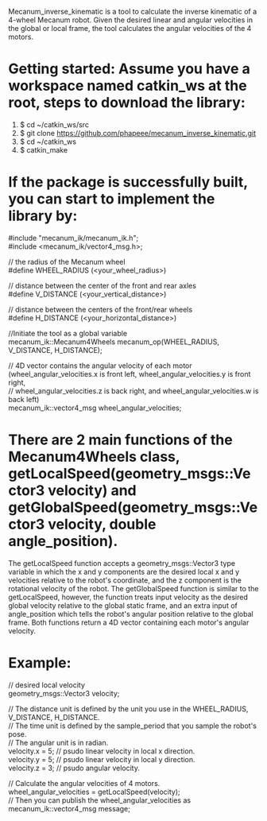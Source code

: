 Mecanum_inverse_kinematic is a tool to calculate the inverse kinematic of a 4-wheel Mecanum robot. Given the desired linear and angular velocities in the global or local frame, the tool calculates the angular velocities of the 4 motors.

# Getting started: Assume you have a workspace named catkin_ws at the root, steps to download the library:
  1. $ cd ~/catkin_ws/src
  2. $ git clone https://github.com/phapeee/mecanum_inverse_kinematic.git
  3. $ cd ~/catkin_ws
  4. $ catkin_make
# If the package is successfully built, you can start to implement the library by:
  #include "mecanum_ik/mecanum_ik.h";  
  #include <mecanum_ik/vector4_msg.h>;
  
  // the radius of the Mecanum wheel<br/>
  #define WHEEL_RADIUS (<your_wheel_radius>)    
  
  // distance between the center of the front and rear axles<br/>
  #define V_DISTANCE (<your_vertical_distance>)  
  
  // distance between the centers of the front/rear wheels<br/>
  #define H_DISTANCE (<your_horizontal_distance>)  

  //Initiate the tool as a global variable<br/>
  mecanum_ik::Mecanum4Wheels mecanum_op(WHEEL_RADIUS, V_DISTANCE, H_DISTANCE);
  
  // 4D vector contains the angular velocity of each motor (wheel_angular_velocities.x is front left, wheel_angular_velocities.y is front right,<br/> 
  // wheel_angular_velocities.z is back right, and wheel_angular_velocities.w is back left)<br/>
  mecanum_ik::vector4_msg wheel_angular_velocities;

# There are 2 main functions of the Mecanum4Wheels class, getLocalSpeed(geometry_msgs::Vector3 velocity) and getGlobalSpeed(geometry_msgs::Vector3 velocity, double angle_position).
The getLocalSpeed function accepts a geometry_msgs::Vector3 type variable in which the x and y components are the desired local x and y velocities relative to the robot's coordinate, and the z component is the rotational velocity of the robot.
The getGlobalSpeed function is similar to the getLocalSpeed, however, the function treats input velocity as the desired global velocity relative to the global static frame, and an extra input of angle_position which tells the robot's angular position relative to the global frame.
Both functions return a 4D vector containing each motor's angular velocity.
# Example:
  // desired local velocity<br/> 
  geometry_msgs::Vector3 velocity;
  
  // The distance unit is defined by the unit you use in the WHEEL_RADIUS, V_DISTANCE, H_DISTANCE.<br/>
  // The time unit is defined by the sample_period that you sample the robot's pose.<br/> 
  // The angular unit is in radian.<br/>
  velocity.x = 5;  // psudo linear velocity in local x direction.<br/>
  velocity.y = 5;  // psudo linear velocity in local y direction.<br/>
  velocity.z = 3;  // psudo angular velocity.<br/>
  
  // Calculate the angular velocities of 4 motors.<br/>
  wheel_angular_velocities = getLocalSpeed(velocity);<br/>
  // Then you can publish the wheel_angular_velocities as mecanum_ik::vector4_msg message;
